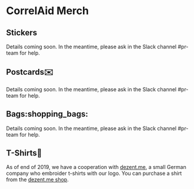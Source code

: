 # CorrelAid Merch

## Stickers

Details coming soon. In the meantime, please ask in the Slack channel #pr-team for help.

## Postcards:envelope:

Details coming soon. In the meantime, please ask in the Slack channel #pr-team for help.

## Bags:shopping\_bags:

Details coming soon. In the meantime, please ask in the Slack channel #pr-team for help.

## T-Shirts:shirt:

As of end of 2019, we have a cooperation with [dezent.me](https://dezent.me), a small German company who embroider t-shirts with our logo. You can purchase a shirt from the [dezent.me shop](https://dezent.me/c/projects/correlaid).
